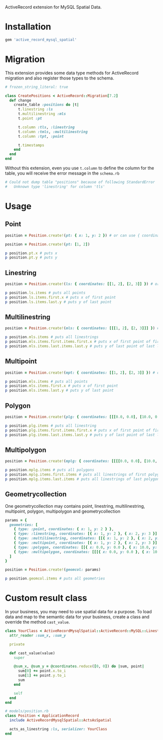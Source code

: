 ActiveRecord extension for MySQL Spatial Data.

# Installation

```sh
gem 'active_record_mysql_spatial'
```

# Migration

This extension provides some data type methods for ActiveRecord migration and also register those types to the schema.

```rb
# frozen_string_literal: true

class CreatePositions < ActiveRecord::Migration[7.2]
  def change
    create_table :positions do |t|
      t.linestring :ls
      t.multilinestring :mls
      t.point :pt

      t.column :tls, :linestring
      t.column :tmls, :multilinestring
      t.column :tpt, :point

      t.timestamps
    end
  end
end
```

Without this extension, even you use `t.column` to define the column for the table, you will receive the error message in the `schema.rb`

```rb
# Could not dump table "positions" because of following StandardError
#   Unknown type 'linestring' for column 'tls'
```

# Usage

## Point

```rb
position = Position.create!(pt: { x: 1, y: 2 }) # or can use { coordinate: { x: 1, y: 2 } }

position = Position.create!(pt: [1, 2])

p position.pt.x # puts x
p position.pt.y # puts y
```

## Linestring

```rb
position = Position.create!(ls: { coordinates: [[1, 2], [2, 3]] }) # or can use [{ x: 1, y: 2 }, { x: 2, y: 3 }]

p position.ls.items # puts all points
p position.ls.items.first.x # puts x of first point
p position.ls.items.last.y # puts y of last point
```

## Multilinestring

```rb
position = Position.create!(mls: { coordinates: [[[1, 2], [2, 3]]] }) # or can use [[{ x: 1, y: 2 }, { x: 2, y: 3 }]]

p position.mls.items # puts all linestrings
p position.mls.items.first.items.first.x # puts x of first point of first linestring
p position.mls.items.last.items.last.y # puts y of last point of last linestring
```

## Multipoint

```rb
position = Position.create!(mpt: { coordinates: [[1, 2], [2, 3]] }) # or can use [{ x: 1, y: 2 }, { x: 2, y: 3 }]

p position.mls.items # puts all points
p position.mls.items.first.x # puts x of first point
p position.mls.items.last.y # puts y of last point
```

## Polygon

```rb
position = Position.create!(plg: { coordinates: [[[0.0, 0.0], [10.0, 0.0], [10.0, 10.0], [0.0, 10.0], [0.0, 0.0]], [[5.0, 5.0], [7.0, 5.0], [7.0, 7.0], [5.0, 7.0], [5.0, 5.0]]] }) # or can use [[{ x: 0.0, y: 0.0 }, { x: 10.0, y: 0.0 }, { x: 10.0, y: 10.0 }, { x: 0.0, y: 10.0 }, { x: 0.0, y: 0.0 }], [{ x: 5.0, y: 5.0 }, { x: 7.0, y: 5.0 }, { x: 7.0, y: 7.0 }, { x: 5.0, y: 7.0 }, { x: 5.0, y: 5.0 }]]

p position.plg.items # puts all linestring
p position.plg.items.first.items.first.x # puts x of first point of first linestring
p position.plg.items.last.items.last.y # puts y of last point of last linestring
```

## Multipolygon

```rb
position = Position.create!(mplg: { coordinates: [[[[0.0, 0.0], [10.0, 0.0], [10.0, 10.0], [0.0, 10.0], [0.0, 0.0]]], [[[5.0, 5.0], [7.0, 5.0], [7.0, 7.0], [5.0, 7.0], [5.0, 5.0]]]] }) # or can use [[[{ x: 0.0, y: 0.0 }, { x: 10.0,y:  0.0 }, { x: 10.0, y: 10.0 }, { x: 0.0, y: 10.0 }, { x: 0.0, y: 0.0 }]], [[{ x: 5.0, y: 5.0 }, { x: 7.0, y: 5.0 }, { x: 7.0, y: 7.0 }, { x: 5.0, y: 7.0 }, { x: 5.0, y: 5.0 }]]]

p position.mplg.items # puts all polygons
p position.mplg.items.first.items # puts all linestrings of first polygon
p position.mplg.items.last.items # puts all linestrings of last polygon
```

## Geometrycollection

One geometrycollection may contains point, linestring, multilinestring, multipoint, polygon, multipolygon and geometrycollection

```rb
params = {
  geometries: [
    { type: :point, coordinates: { x: 1, y: 2 } },
    { type: :linestring, coordinates: [{ x: 1, y: 2 }, { x: 2, y: 3 }] },
    { type: :multilinestring, coordinates: [[{ x: 1, y: 2 }, { x: 2, y: 3 }], [{ x: 1, y: 2 }, { x: 2, y: 3 }]] },
    { type: :multipoint, coordinates: [{ x: 1, y: 2 }, { x: 2, y: 3 }] },
    { type: :polygon, coordinates: [[{ x: 0.0, y: 0.0 }, { x: 10.0, y: 0.0 }, { x: 10.0, y: 10.0 }, { x: 0.0, y: 10.0 }, { x: 0.0, y: 0.0 }], [{ x: 5.0, y: 5.0 }, { x: 7.0, y: 5.0 }, { x: 7.0, y: 7.0 }, { x: 5.0, y: 7.0 }, { x: 5.0, y: 5.0 }]] },
    { type: :multipolygon, coordinates: [[[{ x: 0.0, y: 0.0 }, { x: 10.0, y: 0.0 }, { x: 10.0, y: 10.0 }, { x: 0.0, y: 10.0 }, { x: 0.0, y: 0.0 }]], [[{ x: 5.0, y: 5.0 }, { x: 7.0, y: 5.0 }, { x: 7.0, y: 7.0 }, { x: 5.0, y: 7.0 }, { x: 5.0, y: 5.0 }]]] }
  ]
}

position = Position.create!(geomcol: params)

p position.geomcol.items # puts all geometries
```

# Custom result class

In your business, you may need to use spatial data for a purpose. To load data and map to the semantic data for your business, create a class and override the method `cast_value`.

```rb
class YourClass < ActiveRecordMysqlSpatial::ActiveRecord::MySQL::Linestring
  attr_reader :sum_x, :sum_y

  private

  def cast_value(value)
    super

    @sum_x, @sum_y = @coordinates.reduce([0, 0]) do |sum, point|
      sum[0] += point.x.to_i
      sum[1] += point.y.to_i
      sum
    end

    self
  end
end

# models/position.rb
class Position < ApplicationRecord
  include ActiveRecordMysqlSpatial::ActsAsSpatial

  acts_as_linestring :ls, serializer: YourClass
end
```

